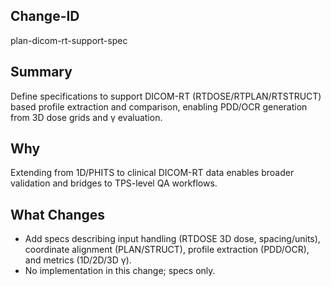 ## Change-ID
plan-dicom-rt-support-spec

## Summary
Define specifications to support DICOM-RT (RTDOSE/RTPLAN/RTSTRUCT) based profile extraction and comparison, enabling PDD/OCR generation from 3D dose grids and γ evaluation.

## Why
Extending from 1D/PHITS to clinical DICOM-RT data enables broader validation and bridges to TPS-level QA workflows.

## What Changes
- Add specs describing input handling (RTDOSE 3D dose, spacing/units), coordinate alignment (PLAN/STRUCT), profile extraction (PDD/OCR), and metrics (1D/2D/3D γ).
- No implementation in this change; specs only.

